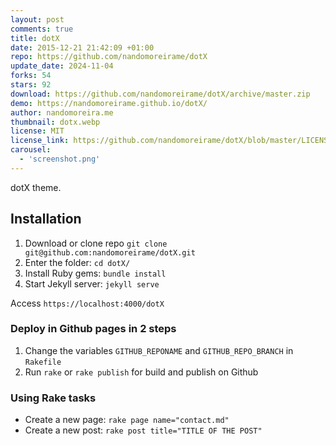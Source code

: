 ```yaml
---
layout: post
comments: true
title: dotX
date: 2015-12-21 21:42:09 +01:00
repo: https://github.com/nandomoreirame/dotX
update_date: 2024-11-04
forks: 54
stars: 92
download: https://github.com/nandomoreirame/dotX/archive/master.zip
demo: https://nandomoreirame.github.io/dotX/
author: nandomoreira.me
thumbnail: dotx.webp
license: MIT
license_link: https://github.com/nandomoreirame/dotX/blob/master/LICENSE
carousel:
  - 'screenshot.png'
---
```


dotX theme.

## Installation

1. Download or clone repo `git clone git@github.com:nandomoreirame/dotX.git`
2. Enter the folder: `cd dotX/`
3. Install Ruby gems: `bundle install`
4. Start Jekyll server: `jekyll serve`

Access `https://localhost:4000/dotX`

### Deploy in Github pages in 2 steps

1. Change the variables `GITHUB_REPONAME` and `GITHUB_REPO_BRANCH` in `Rakefile`
2. Run `rake` or `rake publish` for build and publish on Github

### Using Rake tasks

* Create a new page: `rake page name="contact.md"`
* Create a new post: `rake post title="TITLE OF THE POST"`
